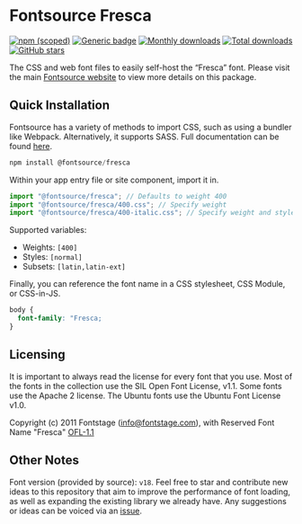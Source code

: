 # Fontsource Fresca

[![npm (scoped)](https://img.shields.io/npm/v/@fontsource/fresca?color=brightgreen)](https://www.npmjs.com/package/@fontsource/fresca) [![Generic badge](https://img.shields.io/badge/fontsource-passing-brightgreen)](https://github.com/fontsource/fontsource) [![Monthly downloads](https://badgen.net/npm/dm/@fontsource/fresca)](https://github.com/fontsource/fontsource) [![Total downloads](https://badgen.net/npm/dt/@fontsource/fresca)](https://github.com/fontsource/fontsource) [![GitHub stars](https://img.shields.io/github/stars/fontsource/fontsource.svg?style=social&label=Star)](https://github.com/fontsource/fontsource/stargazers)

The CSS and web font files to easily self-host the “Fresca” font. Please visit the main [Fontsource website](https://fontsource.org/fonts/fresca) to view more details on this package.

## Quick Installation

Fontsource has a variety of methods to import CSS, such as using a bundler like Webpack. Alternatively, it supports SASS. Full documentation can be found [here](https://beta.fontsource.org/docs/getting-started/introduction).

```javascript
npm install @fontsource/fresca
```

Within your app entry file or site component, import it in.

```javascript
import "@fontsource/fresca"; // Defaults to weight 400
import "@fontsource/fresca/400.css"; // Specify weight
import "@fontsource/fresca/400-italic.css"; // Specify weight and style

```

Supported variables:
- Weights: `[400]`
- Styles: `[normal]`
- Subsets: `[latin,latin-ext]`

Finally, you can reference the font name in a CSS stylesheet, CSS Module, or CSS-in-JS.

```css
body {
  font-family: "Fresca;
}
```

## Licensing
It is important to always read the license for every font that you use.
Most of the fonts in the collection use the SIL Open Font License, v1.1. Some fonts use the Apache 2 license. The Ubuntu fonts use the Ubuntu Font License v1.0.

Copyright (c) 2011 Fontstage (info@fontstage.com), with Reserved Font Name "Fresca"
[OFL-1.1](http://scripts.sil.org/OFL)

## Other Notes
Font version (provided by source): `v18`.
Feel free to star and contribute new ideas to this repository that aim to improve the performance of font loading, as well as expanding the existing library we already have. Any suggestions or ideas can be voiced via an [issue](https://github.com/fontsource/fontsource/issues).